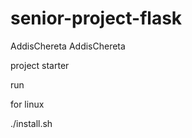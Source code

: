 # senior-project-flask


AddisChereta 
AddisChereta

project starter 

run 

for linux

./install.sh

